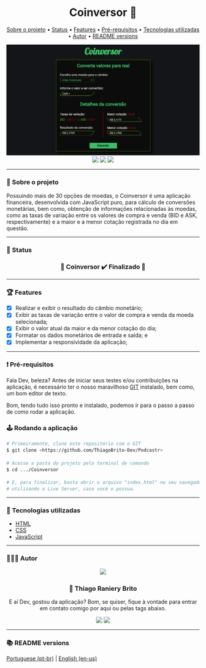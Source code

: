 <div align="center">
  <div>
    <h1>Coinversor 💱</h1>
    <p>
      <a href="#-sobre-o-projeto">Sobre o projeto</a> •
      <a href="#-status">Status</a> •
      <a href="#-features">Features</a> •
      <a href="#%EF%B8%8F-pré-requisitos">Pré-requisitos</a> •
      <a href="#-tecnologias-utilizadas">Tecnologias utilizadas</a> •
      <a href="#-autor">Autor</a> •
      <a href="#-readme-versions">README versions</a>
    </p>
    <img src="./.github/coinversor.png" />
  </div>

  <div>
    <img src="https://img.shields.io/github/license/ThiagoBrito-Dev/Podcastr?color=920707&style=for-the-badge" />
    <a href="https://coinversor.netlify.app/">
      <img src="https://api.netlify.com/api/v1/badges/30dff3ac-7dfc-41ee-abac-888ef4901e49/deploy-status" /></a>
    <img src="https://img.shields.io/static/v1?label=version&message=1.0.0&color=920707&style=for-the-badge" />
  </div>
</div>

<hr>

### 🎯 Sobre o projeto

<p>
  Possuindo mais de 30 opções de moedas, o Coinversor é uma aplicação financeira, desenvolvida com JavaScript puro, para cálculo de conversões monetárias, bem como, obtenção de informações relacionadas às moedas, como as taxas de variação entre os valores de compra e venda (BID e ASK, respectivamente) e a maior e a menor cotação registrada no dia em questão.
</p>

<hr>

### 🏁 Status

<h3 align="center">
	🎉 Coinversor ✔️ Finalizado 🎉
</h3>

<hr>

### 🏆 Features

- [x] Realizar e exibir o resultado do câmbio monetário;
- [x] Exibir as taxas de variação entre o valor de compra e venda da moeda selecionada;
- [x] Exibir o valor atual da maior e da menor cotação do dia;
- [x] Formatar os dados monetários de entrada e saída; e
- [x] Implementar a responsividade da aplicação;

<hr>

### ❗️ Pré-requisitos

Fala Dev, beleza? Antes de iniciar seus testes e/ou contribuições na aplicação, é necessário ter o nosso maravilhoso [GIT](https://git-scm.com) instalado, bem como, um bom editor de texto.

Bom, tendo tudo isso pronto e instalado, podemos ir para o passo a passo de como rodar a aplicação.

### 🕹️ Rodando a aplicação

```bash
# Primeiramente, clone este repositório com o GIT
$ git clone <https://github.com/ThiagoBrito-Dev/Podcastr>

# Acesse a pasta do projeto pelo terminal de comando
$ cd .../Coinversor

# E, para finalizar, basta abrir o arquivo "index.html" no seu navegador, ou ainda,
# utilizando o Live Server, caso você o possua.
```

<hr>

### 🔮 Tecnologias utilizadas

- [HTML](https://devdocs.io/html/)
- [CSS](https://devdocs.io/css/)
- [JavaScript](https://devdocs.io/javascript/)

<hr>

### 👨🏽‍🎓 Autor

<div align="center">
  <img src="https://github.com/ThiagoBrito-Dev.png" width="250px" />

  <br />

  <div>
    <h3>
      🤝 Thiago Raniery Brito
    </h3>
    <p>
      E aí Dev, gostou da aplicação? Bom, se quiser, fique à vontade para entrar em contato comigo por aqui ou pelas tags abaixo.
    </p>
  </div>

  <div>
    <a href="https://www.linkedin.com/in/thiagoranierybrito/">
      <img src="https://img.shields.io/badge/-LinkedIn-blue?style=for-the-badge&logo=Linkedin&logoColor=white&link=https://www.linkedin.com/in/thiagoranierybrito/" /></a>
    <a href="mailto:thiagobritotrs@gmail.com">
      <img src="https://img.shields.io/badge/-Gmail-c14438?style=for-the-badge&logo=Gmail&logoColor=white&link=mailto:thiagobritotrs@gmail.com" /></a>
  </div>
</div>

<hr>

### 📚 README versions

<div>
  <a href="https://github.com/ThiagoBrito-Dev/Coinversor/blob/main/README.md">Portuguese (pt-br)</a>
  |
  <a href="https://github.com/ThiagoBrito-Dev/Coinversor/blob/main/README-en.md">English (en-us)</a>
</div>
